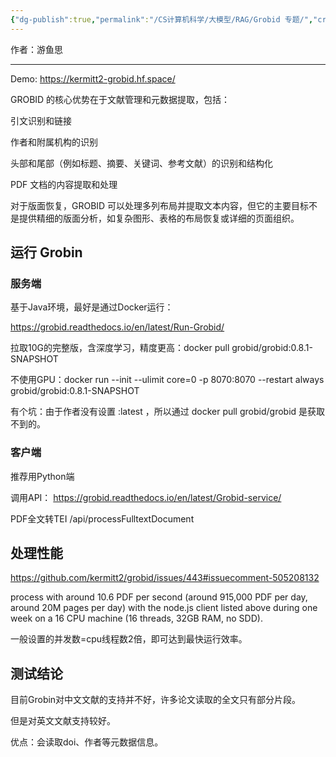 ```yaml
---
{"dg-publish":true,"permalink":"/CS计算机科学/大模型/RAG/Grobid 专题/","created":"2024-01-30T20:56:31.809+08:00","updated":"2024-04-24T00:07:26.046+08:00"}
---
```



作者：游鱼思

---

Demo: https://kermitt2-grobid.hf.space/

GROBID 的核心优势在于文献管理和元数据提取，包括：

引文识别和链接

作者和附属机构的识别

头部和尾部（例如标题、摘要、关键词、参考文献）的识别和结构化

PDF 文档的内容提取和处理

对于版面恢复，GROBID 可以处理多列布局并提取文本内容，但它的主要目标不是提供精细的版面分析，如复杂图形、表格的布局恢复或详细的页面组织。

## 运行 Grobin
### 服务端

基于Java环境，最好是通过Docker运行：

https://grobid.readthedocs.io/en/latest/Run-Grobid/

拉取10G的完整版，含深度学习，精度更高：docker pull grobid/grobid:0.8.1-SNAPSHOT

不使用GPU：docker run --init --ulimit core=0 -p 8070:8070 --restart always grobid/grobid:0.8.1-SNAPSHOT

有个坑：由于作者没有设置 :latest ，所以通过 docker pull grobid/grobid 是获取不到的。

### 客户端

推荐用Python端

调用API： https://grobid.readthedocs.io/en/latest/Grobid-service/

PDF全文转TEI /api/processFulltextDocument

## 处理性能

https://github.com/kermitt2/grobid/issues/443#issuecomment-505208132

process with around 10.6 PDF per second (around 915,000 PDF per day, around 20M pages per day) with the node.js client listed above during one week on a 16 CPU machine (16 threads, 32GB RAM, no SDD).

一般设置的并发数=cpu线程数2倍，即可达到最快运行效率。

## 测试结论

目前Grobin对中文文献的支持并不好，许多论文读取的全文只有部分片段。

但是对英文文献支持较好。

优点：会读取doi、作者等元数据信息。